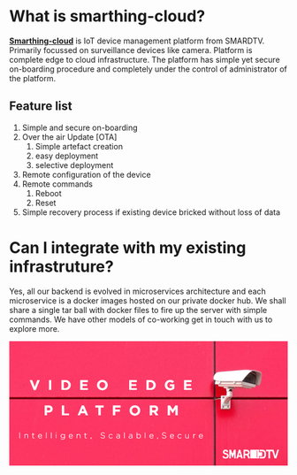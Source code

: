 # __What is smarthing-cloud?__
[__Smarthing-cloud__](https://v2.smarthing-cloud.com "Smarthing-Cloud") is IoT device management platform from SMARDTV. Primarily focussed on surveillance devices like camera. Platform is complete edge to cloud infrastructure. The platform has simple yet secure on-boarding procedure and completely under the control of administrator of the platform.

## __Feature list__
1. Simple and secure on-boarding
2. Over the air Update [OTA]
   1. Simple artefact creation
   2. easy deployment
   3. selective deployment
3. Remote configuration of the device
4. Remote commands 
   1. Reboot
   2. Reset
5. Simple recovery process if existing device bricked without loss of data

# __Can I integrate with my existing infrastruture?__
Yes, all our backend is evolved in microservices architecture and each microservice is a docker images hosted on our private docker hub. We shall share a single tar ball with docker files to fire up the server with simple commands.
We have other models of co-working get in touch with us to explore more.

![Banner](https://raw.githubusercontent.com/arpsch/openapi3.0/master/docs/iot_gateway_banner.png)
